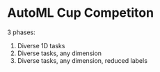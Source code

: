 # AutoML Cup Competiton

3 phases:

1. Diverse 1D tasks
2. Diverse tasks, any dimension
3. Diverse tasks, any dimension, reduced labels
